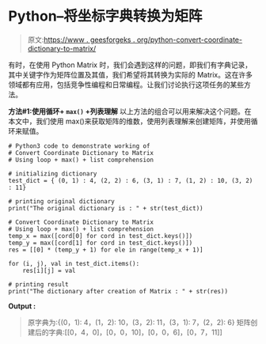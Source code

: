 # Python–将坐标字典转换为矩阵

> 原文:[https://www . geesforgeks . org/python-convert-coordinate-dictionary-to-matrix/](https://www.geeksforgeeks.org/python-convert-coordinate-dictionary-to-matrix/)

有时，在使用 Python Matrix 时，我们会遇到这样的问题，即我们有字典记录，其中关键字作为矩阵位置及其值，我们希望将其转换为实际的 Matrix。这在许多领域都有应用，包括竞争性编程和日常编程。让我们讨论执行这项任务的某些方法。

**方法#1:使用循环+ `max()` +列表理解**
以上方法的组合可以用来解决这个问题。在本文中，我们使用 max()来获取矩阵的维数，使用列表理解来创建矩阵，并使用循环来赋值。

```
# Python3 code to demonstrate working of 
# Convert Coordinate Dictionary to Matrix
# Using loop + max() + list comprehension

# initializing dictionary
test_dict = { (0, 1) : 4, (2, 2) : 6, (3, 1) : 7, (1, 2) : 10, (3, 2) : 11}

# printing original dictionary
print("The original dictionary is : " + str(test_dict))

# Convert Coordinate Dictionary to Matrix
# Using loop + max() + list comprehension
temp_x = max([cord[0] for cord in test_dict.keys()])
temp_y = max([cord[1] for cord in test_dict.keys()])
res = [[0] * (temp_y + 1) for ele in range(temp_x + 1)]

for (i, j), val in test_dict.items():
    res[i][j] = val

# printing result 
print("The dictionary after creation of Matrix : " + str(res)) 
```

**Output :**

> 原字典为:{(0，1): 4，(1，2): 10，(3，2): 11，(3，1): 7，(2，2): 6}
> 矩阵创建后的字典:[[0，4，0]，[0，0，10]，[0，0，6]，[0，7，11]]